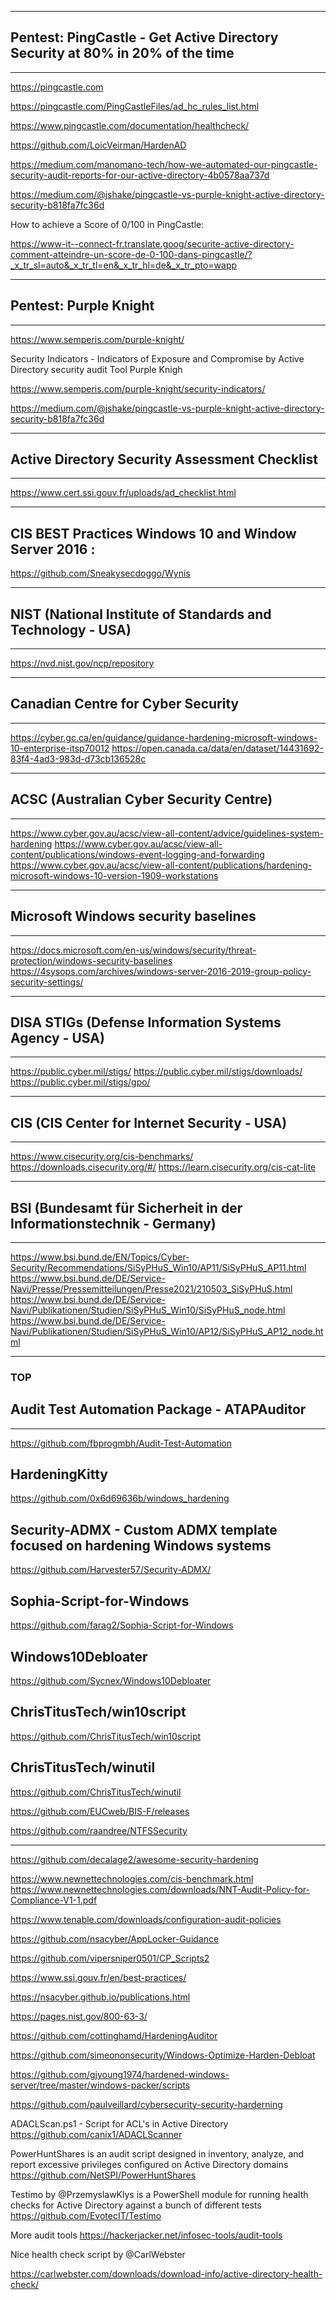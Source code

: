 ----------------------------------------------------------------------------------------------
## Pentest: PingCastle - Get Active Directory Security at 80% in 20% of the time
----------------------------------------------------------------------------------------------
https://pingcastle.com

https://pingcastle.com/PingCastleFiles/ad_hc_rules_list.html

https://www.pingcastle.com/documentation/healthcheck/

https://github.com/LoicVeirman/HardenAD

https://medium.com/manomano-tech/how-we-automated-our-pingcastle-security-audit-reports-for-our-active-directory-4b0578aa737d

https://medium.com/@jshake/pingcastle-vs-purple-knight-active-directory-security-b818fa7fc36d

How to achieve a Score of 0/100 in PingCastle: 

https://www-it--connect-fr.translate.goog/securite-active-directory-comment-atteindre-un-score-de-0-100-dans-pingcastle/?_x_tr_sl=auto&_x_tr_tl=en&_x_tr_hl=de&_x_tr_pto=wapp


----------------------------------------------------------------------------------------------
## Pentest: Purple Knight
----------------------------------------------------------------------------------------------
https://www.semperis.com/purple-knight/

Security Indicators - Indicators of Exposure and Compromise by Active Directory security audit Tool Purple Knigh

https://www.semperis.com/purple-knight/security-indicators/

https://medium.com/@jshake/pingcastle-vs-purple-knight-active-directory-security-b818fa7fc36d



----------------------------------------------------------------------------------------------
## Active Directory Security Assessment Checklist
----------------------------------------------------------------------------------------------

https://www.cert.ssi.gouv.fr/uploads/ad_checklist.html


----------------------------------------------------------------------------------------------


## CIS BEST Practices Windows 10 and Window Server 2016 :

https://github.com/Sneakysecdoggo/Wynis



----------------------------------------------------------------------------------------------
## NIST (National Institute of Standards and Technology - USA)
------------------------------------------------------------

https://nvd.nist.gov/ncp/repository


----------------------------------------------------------------------------------------------
## Canadian Centre for Cyber Security
----------------------------------

https://cyber.gc.ca/en/guidance/guidance-hardening-microsoft-windows-10-enterprise-itsp70012
https://open.canada.ca/data/en/dataset/14431692-83f4-4ad3-983d-d73cb136528c

----------------------------------------------------------------------------------------------
## ACSC (Australian Cyber Security Centre)
---------------------------------------


https://www.cyber.gov.au/acsc/view-all-content/advice/guidelines-system-hardening
https://www.cyber.gov.au/acsc/view-all-content/publications/windows-event-logging-and-forwarding
https://www.cyber.gov.au/acsc/view-all-content/publications/hardening-microsoft-windows-10-version-1909-workstations


----------------------------------------------------------------------------------------------



## Microsoft Windows security baselines
-------------------------------------

https://docs.microsoft.com/en-us/windows/security/threat-protection/windows-security-baselines
https://4sysops.com/archives/windows-server-2016-2019-group-policy-security-settings/

-----------------------------------------------------------------------------------------------


## DISA STIGs (Defense Information Systems Agency - USA)
-----------------------------------------------------

https://public.cyber.mil/stigs/
https://public.cyber.mil/stigs/downloads/
https://public.cyber.mil/stigs/gpo/

------------------------------------------------------------------------------------------------


## CIS (CIS Center for Internet Security - USA)
-------------------------------------------

https://www.cisecurity.org/cis-benchmarks/
https://downloads.cisecurity.org/#/
https://learn.cisecurity.org/cis-cat-lite

------------------------------------------------------------------------------------------------


 
## BSI (Bundesamt für Sicherheit in der Informationstechnik - Germany)
-------------------------------------------------------------------

https://www.bsi.bund.de/EN/Topics/Cyber-Security/Recommendations/SiSyPHuS_Win10/AP11/SiSyPHuS_AP11.html
https://www.bsi.bund.de/DE/Service-Navi/Presse/Pressemitteilungen/Presse2021/210503_SiSyPHuS.html
https://www.bsi.bund.de/DE/Service-Navi/Publikationen/Studien/SiSyPHuS_Win10/SiSyPHuS_node.html
https://www.bsi.bund.de/DE/Service-Navi/Publikationen/Studien/SiSyPHuS_Win10/AP12/SiSyPHuS_AP12_node.html

---------------------------------------------------------------------------------------------------

### TOP

## Audit Test Automation Package - ATAPAuditor
--------------------------------------------------------
https://github.com/fbprogmbh/Audit-Test-Automation

## HardeningKitty
https://github.com/0x6d69636b/windows_hardening

## Security-ADMX - Custom ADMX template focused on hardening Windows systems
https://github.com/Harvester57/Security-ADMX/

## Sophia-Script-for-Windows
https://github.com/farag2/Sophia-Script-for-Windows

## Windows10Debloater
https://github.com/Sycnex/Windows10Debloater

## ChrisTitusTech/win10script
https://github.com/ChrisTitusTech/win10script

## ChrisTitusTech/winutil
https://github.com/ChrisTitusTech/winutil


https://github.com/EUCweb/BIS-F/releases

https://github.com/raandree/NTFSSecurity

----------------------------------------------------------------------------------------------------

https://github.com/decalage2/awesome-security-hardening


https://www.newnettechnologies.com/cis-benchmark.html
https://www.newnettechnologies.com/downloads/NNT-Audit-Policy-for-Compliance-V1-1.pdf

https://www.tenable.com/downloads/configuration-audit-policies

https://github.com/nsacyber/AppLocker-Guidance

https://github.com/vipersniper0501/CP_Scripts2

https://www.ssi.gouv.fr/en/best-practices/

https://nsacyber.github.io/publications.html

https://pages.nist.gov/800-63-3/

https://github.com/cottinghamd/HardeningAuditor

https://github.com/simeononsecurity/Windows-Optimize-Harden-Debloat

https://github.com/gjyoung1974/hardened-windows-server/tree/master/windows-packer/scripts

https://github.com/paulveillard/cybersecurity-security-harderning


ADACLScan.ps1 - Script for ACL's in Active Directory
https://github.com/canix1/ADACLScanner

PowerHuntShares is an audit script designed in inventory, analyze, and report excessive privileges configured on Active Directory domains
https://github.com/NetSPI/PowerHuntShares

Testimo 
by 
@PrzemyslawKlys
 is a PowerShell module for running health checks for Active Directory against a bunch of different tests
https://github.com/EvotecIT/Testimo

More audit tools
https://hackerjacker.net/infosec-tools/audit-tools

Nice health check script by 
@CarlWebster
 
https://carlwebster.com/downloads/download-info/active-directory-health-check/

